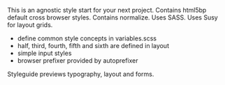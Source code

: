 This is an agnostic style start for your next project. Contains html5bp default cross browser styles. Contains normalize. Uses SASS. Uses Susy for layout grids.

- define common style concepts in variables.scss
- half, third, fourth, fifth and sixth are defined in layout
- simple input styles
- browser prefixer provided by autoprefixer

Styleguide previews typography, layout and forms.
